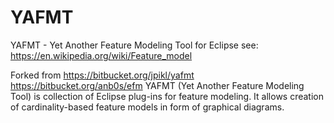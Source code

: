 # YAFMT
YAFMT - Yet Another Feature Modeling Tool for Eclipse
see: https://en.wikipedia.org/wiki/Feature_model

Forked from
https://bitbucket.org/jpikl/yafmt
https://bitbucket.org/anb0s/efm
YAFMT (Yet Another Feature Modeling Tool) is collection of Eclipse plug-ins for feature modeling. It allows creation of cardinality-based feature models in form of graphical diagrams.
